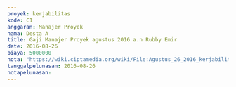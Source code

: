 ```yaml
---
proyek: kerjabilitas
kode: C1
anggaran: Manajer Proyek
nama: Desta A
title: Gaji Manajer Proyek agustus 2016 a.n Rubby Emir
date: 2016-08-26
biaya: 5000000
nota: "https://wiki.ciptamedia.org/wiki/File:Agustus_26_2016_kerjabilitas_C1_gaji_manajer_proyek_agustus_rubby083.jpg"
tanggalpelunasan: 2016-08-26
notapelunasan:
---
```

